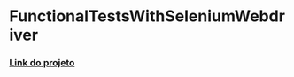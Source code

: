 # FunctionalTestsWithSeleniumWebdriver

### [Link do projeto](https://github.com/paulojuniore/SeleniumTestsProject)
